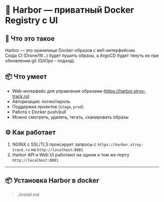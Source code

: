 # 🐳 Harbor — приватный Docker Registry с UI

## 📌 Что это такое

Harbor — это хранилище Docker-образов с веб-интерфейсом.  
Сюда CI (Drone/W...) будет пушить образы, а ArgoCD будет тянуть их при обновлении git (GitOps - подход).

## 📦 Что умеет
- Web-интерфейс для управления образами (https://harbor.stroy-track.ru)
- Авторизация: логин/пароль
- Поддержка проектов (`stage`, `prod`)
- Работа с Docker push/pull
- Можно смотреть, удалять, тегать, сканировать образы

## ⚙️ Как работает
1. NGINX с SSL/TLS проксирует запросы с `https://harbor.stroy-track.ru` на `http://localhost:8081`
2. Harbor API и Web UI работают на одном и том же порту `http://localhost:8081`

---

## 📦 Установка Harbor в docker
> ./install.md
